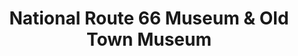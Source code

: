---
layout: repo
title: "National Route 66 Museum & Old Town Museum"
id: 24319
permalink: repos/24319/
---